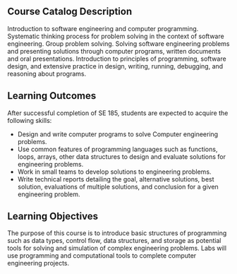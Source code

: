 ## Course Catalog Description 
Introduction to software engineering and computer programming. Systematic thinking process for problem solving in the context of software engineering. Group problem solving. Solving software engineering problems and presenting solutions through computer programs, written documents and oral presentations. Introduction to principles of programming, software design, and extensive practice in design, writing, running, debugging, and reasoning about programs.

## Learning Outcomes
After successful completion of SE 185, students are expected to acquire the following skills:
- Design and write computer programs to solve Computer engineering problems.
- Use common features of programming languages such as functions, loops, arrays, other data structures to design and evaluate solutions for engineering problems.
- Work in small teams to develop solutions to engineering problems.
- Write technical reports detailing the goal, alternative solutions, best solution, evaluations of multiple solutions, and conclusion for a given engineering problem.

## Learning Objectives
The purpose of this course is to introduce basic structures of programming such as data types, control flow, data structures, and storage as potential tools for solving and simulation of complex engineering problems. Labs will use programming and computational tools to complete computer engineering projects. 
